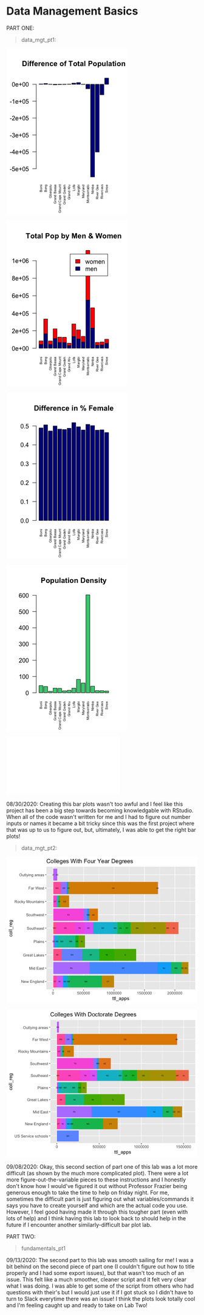 # Data Management Basics

PART ONE:

  >data_mgt_pt1:
  
![](difference_of_total_population.png)

![](total_pop_by_men_and_women.png)

![](difference_in_percent_female.png)

![](population_density.png)

![](population.pdf)

08/30/2020: Creating this bar plots wasn't too awful and I feel like this project has been a big step towards becoming knowledgable with RStudio. When all of the code wasn't written for me and I had to figure out number inputs or names it became a bit tricky since this was the first project where that was up to us to figure out, but, ultimately, I was able to get the right bar plots!

  >data_mgt_pt2:

![](four_yr_colls.png)

![](doc_colls.png)

09/08/2020: Okay, this second section of part one of this lab was a lot more difficult (as shown by the much more complicated plot). There were a lot more figure-out-the-variable pieces to these instructions and I honestly don't know how I would've figured it out without Professor Frazier being generous enough to take the time to help on friday night. For me, sometimes the difficult part is just figuring out what variables/commands it says you have to create yourself and which are the actual code you use. However, I feel good having made it through this tougher part (even with lots of help) and I think having this lab to look back to should help in the future if I encounter another similarly-difficult bar plot lab.

PART TWO:

  >fundamentals_pt1
  


09/13/2020: The second part to this lab was smooth sailing for me! I was a bit behind on the second piece of part one (I couldn't figure out how to title properly and I had some export issues), but that wasn't too much of an issue. This felt like a much smoother, cleaner script and it felt very clear what I was doing. I was able to get some of the script from others who had questions with their's but I would just use it if I got stuck so I didn't have to turn to Slack everytime there was an issue! I think the plots look totally cool and I'm feeling caught up and ready to take on Lab Two!
